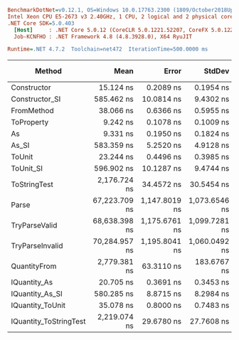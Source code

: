 ``` ini

BenchmarkDotNet=v0.12.1, OS=Windows 10.0.17763.2300 (1809/October2018Update/Redstone5)
Intel Xeon CPU E5-2673 v3 2.40GHz, 1 CPU, 2 logical and 2 physical cores
.NET Core SDK=5.0.403
  [Host]     : .NET Core 5.0.12 (CoreCLR 5.0.1221.52207, CoreFX 5.0.1221.52207), X64 RyuJIT
  Job-KCNFHO : .NET Framework 4.8 (4.8.3928.0), X64 RyuJIT

Runtime=.NET 4.7.2  Toolchain=net472  IterationTime=500.0000 ms  

```
|                 Method |          Mean |         Error |        StdDev |  Gen 0 |  Gen 1 | Gen 2 | Allocated |
|----------------------- |--------------:|--------------:|--------------:|-------:|-------:|------:|----------:|
|            Constructor |     15.124 ns |     0.2089 ns |     0.1954 ns |      - |      - |     - |         - |
|         Constructor_SI |    585.462 ns |    10.0814 ns |     9.4302 ns | 0.0296 |      - |     - |     201 B |
|             FromMethod |     38.066 ns |     0.6366 ns |     0.5955 ns |      - |      - |     - |         - |
|             ToProperty |      9.242 ns |     0.1078 ns |     0.1009 ns |      - |      - |     - |         - |
|                     As |      9.331 ns |     0.1950 ns |     0.1824 ns |      - |      - |     - |         - |
|                  As_SI |    583.359 ns |     5.2520 ns |     4.9128 ns | 0.0292 |      - |     - |     201 B |
|                 ToUnit |     23.244 ns |     0.4496 ns |     0.3985 ns |      - |      - |     - |         - |
|              ToUnit_SI |    596.902 ns |    10.1287 ns |     9.4744 ns | 0.0296 |      - |     - |     201 B |
|           ToStringTest |  2,176.724 ns |    34.4572 ns |    30.5454 ns | 0.1835 |      - |     - |    1220 B |
|                  Parse | 67,223.709 ns | 1,147.8019 ns | 1,073.6546 ns | 8.3428 | 0.2828 |     - |   54377 B |
|          TryParseValid | 68,638.398 ns | 1,175.6761 ns | 1,099.7281 ns | 8.3390 | 0.2734 |     - |   54352 B |
|        TryParseInvalid | 70,284.957 ns | 1,195.8041 ns | 1,060.0492 ns | 8.2907 | 0.2764 |     - |   53895 B |
|           QuantityFrom |  2,779.381 ns |    63.3110 ns |   183.6767 ns |      - |      - |     - |    8192 B |
|           IQuantity_As |     20.705 ns |     0.3691 ns |     0.3453 ns | 0.0037 |      - |     - |      24 B |
|        IQuantity_As_SI |    580.285 ns |     8.8715 ns |     8.2984 ns | 0.0294 |      - |     - |     201 B |
|       IQuantity_ToUnit |     35.078 ns |     0.8000 ns |     0.7483 ns | 0.0088 |      - |     - |      56 B |
| IQuantity_ToStringTest |  2,219.074 ns |    29.6780 ns |    27.7608 ns | 0.1863 |      - |     - |    1220 B |
